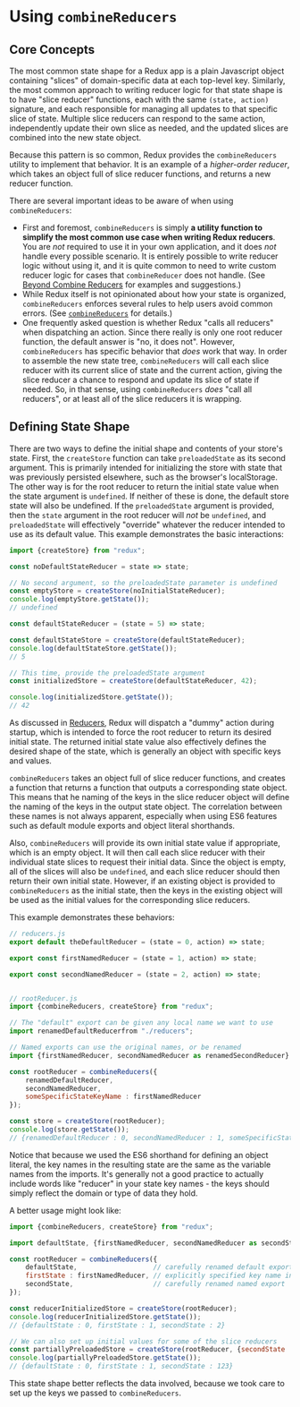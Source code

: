 # Using `combineReducers`

## Core Concepts


The most common state shape for a Redux app is a plain Javascript object containing "slices" of domain-specific data at each top-level key.  Similarly, the most common approach to writing reducer logic for that state shape is to have "slice reducer" functions, each with the same `(state, action)` signature, and each responsible for managing all updates to that specific slice of state.  Multiple slice reducers can respond to the same action, independently update their own slice as needed, and the updated slices are combined into the new state object.

Because this pattern is so common, Redux provides the `combineReducers` utility to implement that behavior.  It is an example of a _higher-order reducer_, which takes an object full of slice reducer functions, and returns a new reducer function.

There are several important ideas to be aware of when using `combineReducers`:

- First and foremost, `combineReducers` is simply **a utility function to simplify the most common use case when writing Redux reducers**.  You are *not* required to use it in your own application, and it does *not* handle every possible scenario.  It is entirely possible to write reducer logic without using it, and it is quite common to need to write custom reducer logic for cases that `combineReducer` does not handle.  (See [Beyond Combine Reducers](./05-BeyondCombineReducers.md) for examples and suggestions.)  
- While Redux itself is not opinionated about how your state is organized, `combineReducers` enforces several rules to help users avoid common errors.  (See [`combineReducers`](../../api/combineReducers.md) for details.)
- One frequently asked question is whether Redux "calls all reducers" when dispatching an action.  Since there really is only one root reducer function, the default answer is "no, it does not".  However, `combineReducers` has specific behavior that _does_ work that way.  In order to assemble the new state tree, `combineReducers` will call each slice reducer with its current slice of state and the current action, giving the slice reducer a chance to respond and update its slice of state if needed.  So, in that sense, using `combineReducers` _does_ "call all reducers", or at least all of the slice reducers it is wrapping.


## Defining State Shape

There are two ways to define the initial shape and contents of your store's state.  First, the `createStore` function can take `preloadedState` as its second argument.  This is primarily intended for initializing the store with state that was previously persisted elsewhere, such as the browser's localStorage.  The other way is for the root reducer to return the initial state value when the state argument is `undefined`.  If neither of these is done, the default store state will also be undefined.  If the `preloadedState` argument is provided, then the `state` argument in the root reducer will _not_ be `undefined`, and `preloadedState` will effectively "override" whatever the reducer intended to use as its default value.  This example demonstrates the basic interactions:

```js
import {createStore} from "redux";

const noDefaultStateReducer = state => state;

// No second argument, so the preloadedState parameter is undefined
const emptyStore = createStore(noInitialStateReducer);
console.log(emptyStore.getState());
// undefined

const defaultStateReducer = (state = 5) => state;

const defaultStateStore = createStore(defaultStateReducer);
console.log(defaultStateStore.getState());
// 5

// This time, provide the preloadedState argument
const initializedStore = createStore(defaultStateReducer, 42);

console.log(initializedStore.getState());
// 42

```

As discussed in [Reducers](../../basics/Reducers.md), Redux will dispatch a "dummy" action during startup, which is intended to force the root reducer to return its desired initial state.  The returned initial state value also effectively defines the desired shape of the state, which is generally an object with specific keys and values.


`combineReducers` takes an object full of slice reducer functions, and creates a function that returns a function that outputs a corresponding state object.  This means that he naming of the keys in the slice reducer object will define the naming of the keys in the output state object.  The correlation between these names is not always apparent, especially when using ES6 features such as default module exports and object literal shorthands.

Also, `combineReducers` will provide its own initial state value if appropriate, which is an empty object.  It will then call each slice reducer with their individual state slices to request their initial data.  Since the object is empty, all of the slices will also be `undefined`, and each slice reducer should then return their own initial state.  However, if an existing object is provided to `combineReducers` as the initial state, then the keys in the existing object will be used as the initial values for the corresponding slice reducers.

This example demonstrates these behaviors:

```js
// reducers.js
export default theDefaultReducer = (state = 0, action) => state;

export const firstNamedReducer = (state = 1, action) => state;

export const secondNamedReducer = (state = 2, action) => state;


// rootReducer.js
import {combineReducers, createStore} from "redux";

// The "default" export can be given any local name we want to use
import renamedDefaultReducerfrom "./reducers";

// Named exports can use the original names, or be renamed
import {firstNamedReducer, secondNamedReducer as renamedSecondReducer} from "./reducers"; 

const rootReducer = combineReducers({
    renamedDefaultReducer,
    secondNamedReducer,
    someSpecificStateKeyName : firstNamedReducer
});

const store = createStore(rootReducer);
console.log(store.getState());
// {renamedDefaultReducer : 0, secondNamedReducer : 1, someSpecificStateKeyName : 2}
```

Notice that because we used the ES6 shorthand for defining an object literal, the key names in the resulting state are the same as the variable names from the imports.  It's generally not a good practice to actually include words like "reducer" in your state key names - the keys should simply reflect the domain or type of data they hold.

A better usage might look like:

```js
import {combineReducers, createStore} from "redux";

import defaultState, {firstNamedReducer, secondNamedReducer as secondState} from "./reducers";

const rootReducer = combineReducers({
    defaultState,                   // carefully renamed default export
    firstState : firstNamedReducer, // explicitly specified key name instead of the variable name
    secondState,                    // carefully renamed named export
});

const reducerInitializedStore = createStore(rootReducer);
console.log(reducerInitializedStore.getState());
// {defaultState : 0, firstState : 1, secondState : 2}

// We can also set up initial values for some of the slice reducers
const partiallyPreloadedStore = createStore(rootReducer, {secondState : 123});
console.log(partiallyPreloadedStore.getState());
// {defaultState : 0, firstState : 1, secondState : 123}
```

This state shape better reflects the data involved, because we took care to set up the keys we passed to `combineReducers`.


